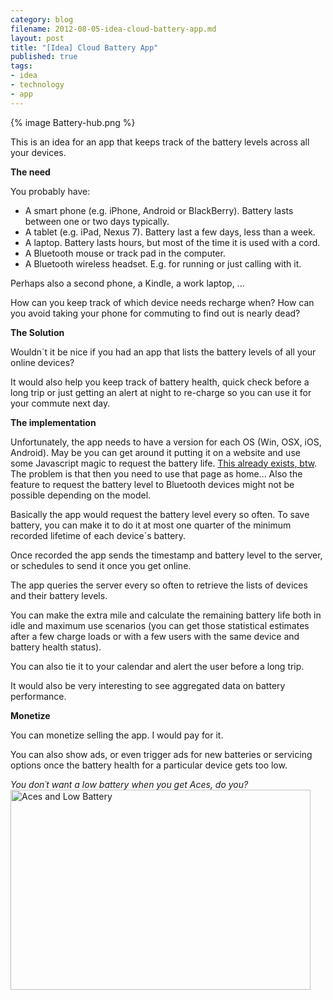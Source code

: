 ```yaml
---
category: blog
filename: 2012-08-05-idea-cloud-battery-app.md
layout: post
title: "[Idea] Cloud Battery App"
published: true
tags:
- idea
- technology
- app 
---
```


{% image Battery-hub.png %}

This is an idea for an app that keeps track of the battery levels across
all your devices.

**The need**

You probably have:

* A smart phone (e.g. iPhone, Android or BlackBerry). Battery lasts between one
  or two days typically.
* A tablet (e.g. iPad, Nexus 7). Battery last a few days, less than a
  week.
* A laptop. Battery lasts hours, but most of the time it is used with a
  cord.
* A Bluetooth mouse or track pad in the computer.
* A Bluetooth wireless headset. E.g. for running or just calling with it.

Perhaps also a second phone, a Kindle, a work laptop, ...

How can you keep track of which device needs recharge when? How can you
avoid taking your phone for commuting to find out is nearly dead?

**The Solution**
<!--more-->
Wouldn´t it be nice if you had an app that lists the battery levels of
all your online devices?

It would also help you keep track of battery health, quick check before a
long trip or just getting an alert at night to re-charge so you can use
it for your commute next day.

**The implementation**

Unfortunately, the app needs to have a version for each OS (Win, OSX, iOS, Android). 
May be you can get around it putting it on a website and use some
Javascript magic
to request the battery life. [This already exists, btw](http://www.smartjava.org/content/html5-access-battery-status-through-javascript). The problem is that then you need to use that page as
home...
Also the feature to request the battery level to Bluetooth devices might
not be possible depending on the model.

Basically the app would request the battery level every so often. To
save battery, you can make it to do it at most one quarter of the
minimum recorded lifetime of each device´s battery.

Once recorded the app sends the timestamp and battery level to the
server, or schedules to send it once you get online.

The app queries the server every so often to retrieve the lists of
devices and their battery levels.

You can make the extra mile and calculate the remaining battery life
both in idle and maximum use scenarios (you can get those statistical estimates
after a few charge loads or with a few users with the same device and
battery health status).

You can also tie it to your calendar and alert the user before a long
trip.

It would also be very interesting to see aggregated data on battery
performance.


**Monetize**

You can monetize selling the app. I would pay for it. 

You can also show ads, or even trigger ads for new batteries or servicing options once the
battery health for a particular device gets too low.


*You don´t want a low battery when you get Aces, do you?*
<a href="http://www.flickr.com/photos/cjsorg/2769855332/" title="Aces
and Low Battery by CJ Sorg, on Flickr"><img
src="http://farm4.staticflickr.com/3143/2769855332_f774ef8530.jpg"
width="480" height="320" alt="Aces and Low Battery"></a>

